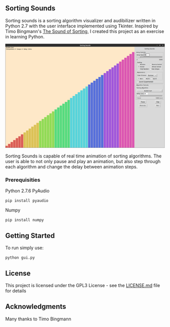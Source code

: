## Sorting Sounds
Sorting sounds is a sorting algorithm visualizer and audibilizer written in Python 2.7 with the user interface implemented using Tkinter. Inspired by Timo Bingmann's [The Sound of Sorting](http://panthema.net/2013/sound-of-sorting/), I created this project as an exercise in learning Python.

![Screen01](Sorting-Sounds-Screen01.png)

Sorting Sounds is capable of real time animation of sorting algorithms. The user is able to not only pause and play an animation, but also step through each algorithm and change the delay between animation steps. 

### Prerequisities
Python 2.7.6
PyAudio
```
pip install pyaudio
```
Numpy
```
pip install numpy
```

## Getting Started
To run simply use:
```
python gui.py
```

## License

This project is licensed under the GPL3 License - see the [LICENSE.md](LICENSE.md) file for details

## Acknowledgments
Many thanks to Timo Bingmann

